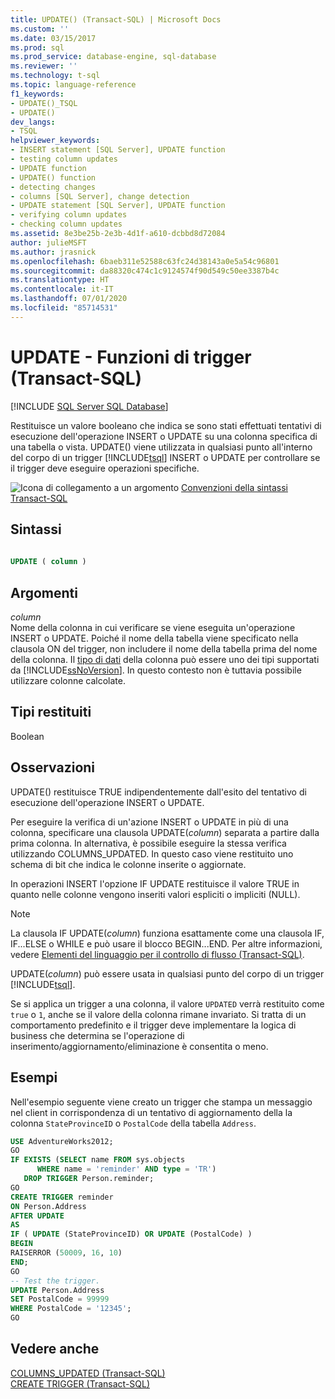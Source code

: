 ```yaml
---
title: UPDATE() (Transact-SQL) | Microsoft Docs
ms.custom: ''
ms.date: 03/15/2017
ms.prod: sql
ms.prod_service: database-engine, sql-database
ms.reviewer: ''
ms.technology: t-sql
ms.topic: language-reference
f1_keywords:
- UPDATE()_TSQL
- UPDATE()
dev_langs:
- TSQL
helpviewer_keywords:
- INSERT statement [SQL Server], UPDATE function
- testing column updates
- UPDATE function
- UPDATE() function
- detecting changes
- columns [SQL Server], change detection
- UPDATE statement [SQL Server], UPDATE function
- verifying column updates
- checking column updates
ms.assetid: 8e3be25b-2e3b-4d1f-a610-dcbbd8d72084
author: julieMSFT
ms.author: jrasnick
ms.openlocfilehash: 6baeb311e52588c63fc24d38143a0e5a54c96801
ms.sourcegitcommit: da88320c474c1c9124574f90d549c50ee3387b4c
ms.translationtype: HT
ms.contentlocale: it-IT
ms.lasthandoff: 07/01/2020
ms.locfileid: "85714531"
---
```

# <a name="update---trigger-functions-transact-sql"></a>UPDATE - Funzioni di trigger (Transact-SQL)
[!INCLUDE [SQL Server SQL Database](../../includes/applies-to-version/sql-asdb.md)]

  Restituisce un valore booleano che indica se sono stati effettuati tentativi di esecuzione dell'operazione INSERT o UPDATE su una colonna specifica di una tabella o vista. UPDATE() viene utilizzata in qualsiasi punto all'interno del corpo di un trigger [!INCLUDE[tsql](../../includes/tsql-md.md)] INSERT o UPDATE per controllare se il trigger deve eseguire operazioni specifiche.  
  
 ![Icona di collegamento a un argomento](../../database-engine/configure-windows/media/topic-link.gif "Icona di collegamento a un argomento") [Convenzioni della sintassi Transact-SQL](../../t-sql/language-elements/transact-sql-syntax-conventions-transact-sql.md)  
  
## <a name="syntax"></a>Sintassi  
  
```sql  
  
UPDATE ( column )   
```  
  
## <a name="arguments"></a>Argomenti  
 *column*  
 Nome della colonna in cui verificare se viene eseguita un'operazione INSERT o UPDATE. Poiché il nome della tabella viene specificato nella clausola ON del trigger, non includere il nome della tabella prima del nome della colonna. Il [tipo di dati](../../t-sql/data-types/data-types-transact-sql.md) della colonna può essere uno dei tipi supportati da [!INCLUDE[ssNoVersion](../../includes/ssnoversion-md.md)]. In questo contesto non è tuttavia possibile utilizzare colonne calcolate.  
  
## <a name="return-types"></a>Tipi restituiti  
 Boolean  
  
## <a name="remarks"></a>Osservazioni  
 UPDATE() restituisce TRUE indipendentemente dall'esito del tentativo di esecuzione dell'operazione INSERT o UPDATE.  
  
 Per eseguire la verifica di un'azione INSERT o UPDATE in più di una colonna, specificare una clausola UPDATE(*column*) separata a partire dalla prima colonna. In alternativa, è possibile eseguire la stessa verifica utilizzando COLUMNS_UPDATED. In questo caso viene restituito uno schema di bit che indica le colonne inserite o aggiornate.  
  
 In operazioni INSERT l'opzione IF UPDATE restituisce il valore TRUE in quanto nelle colonne vengono inseriti valori espliciti o impliciti (NULL).  
  
> [!NOTE]  
>  La clausola IF UPDATE(*column*) funziona esattamente come una clausola IF, IF...ELSE o WHILE e può usare il blocco BEGIN...END. Per altre informazioni, vedere [Elementi del linguaggio per il controllo di flusso &#40;Transact-SQL&#41;](~/t-sql/language-elements/control-of-flow.md).  
  
 UPDATE(*column*) può essere usata in qualsiasi punto del corpo di un trigger [!INCLUDE[tsql](../../includes/tsql-md.md)].  
 
Se si applica un trigger a una colonna, il valore `UPDATED` verrà restituito come `true` o `1`, anche se il valore della colonna rimane invariato. Si tratta di un comportamento predefinito e il trigger deve implementare la logica di business che determina se l'operazione di inserimento/aggiornamento/eliminazione è consentita o meno. 
  
## <a name="examples"></a>Esempi  
 Nell'esempio seguente viene creato un trigger che stampa un messaggio nel client in corrispondenza di un tentativo di aggiornamento della la colonna `StateProvinceID` o `PostalCode` della tabella `Address`.  
  
```sql  
USE AdventureWorks2012;  
GO  
IF EXISTS (SELECT name FROM sys.objects  
      WHERE name = 'reminder' AND type = 'TR')  
   DROP TRIGGER Person.reminder;  
GO  
CREATE TRIGGER reminder  
ON Person.Address  
AFTER UPDATE   
AS   
IF ( UPDATE (StateProvinceID) OR UPDATE (PostalCode) )  
BEGIN  
RAISERROR (50009, 16, 10)  
END;  
GO  
-- Test the trigger.  
UPDATE Person.Address  
SET PostalCode = 99999  
WHERE PostalCode = '12345';  
GO  
```  
  
## <a name="see-also"></a>Vedere anche  
 [COLUMNS_UPDATED &#40;Transact-SQL&#41;](../../t-sql/functions/columns-updated-transact-sql.md)   
 [CREATE TRIGGER &#40;Transact-SQL&#41;](../../t-sql/statements/create-trigger-transact-sql.md)  
  
  
